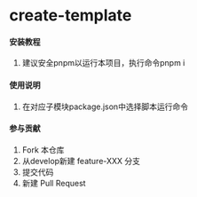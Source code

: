 # create-template

#### 安装教程

1.  建议安全pnpm以运行本项目，执行命令pnpm i

#### 使用说明

1.  在对应子模块package.json中选择脚本运行命令

#### 参与贡献

1.  Fork 本仓库
2.  从develop新建 feature-XXX 分支
3.  提交代码
4.  新建 Pull Request
